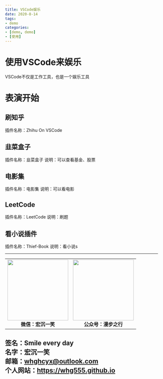 ```yaml
---
title: VSCode娱乐
date: 2020-8-14
tags: 
- demo
categories:
- [demo, demo]
- [使用]
---
```

# 使用VSCode来娱乐 #
VSCode不仅是工作工具，也是一个娱乐工具
# 表演开始 #
## 刷知乎 ##
插件名称：Zhihu On VSCode 

## 韭菜盒子 ##
插件名称：韭菜盒子
说明：可以查看基金、股票

## 电影集 ##
插件名称：电影集
说明：可以看电影 

## LeetCode ##
插件名称：LeetCode
说明：刷题

## 看小说插件 ##
插件名称：Thief-Book
说明：看小说s


---
<center>
<table>
    <tr>
        <td >
            <center>
                <img src="https://i.loli.net/2020/01/08/CJz85Sbal6M7EOV.png" width="200"/>
            </center>
            <center style="font-weight:900">
                微信：宏沉一笑
            </center>
        </td>
        <td >
            <center>
                <img src="https://i.loli.net/2020/01/08/veq2DSphHME9KPV.jpg" width="200"/>
            </center>
            <center style="font-weight:900">
                公众号：漫步之行
            </center>
        </td>
    </tr>
</table>
</center>


**签名：Smile every day**    
**名字：宏沉一笑**   
**邮箱：whghcyx@outlook.com**  
**个人网站：https://whg555.github.io**  
--